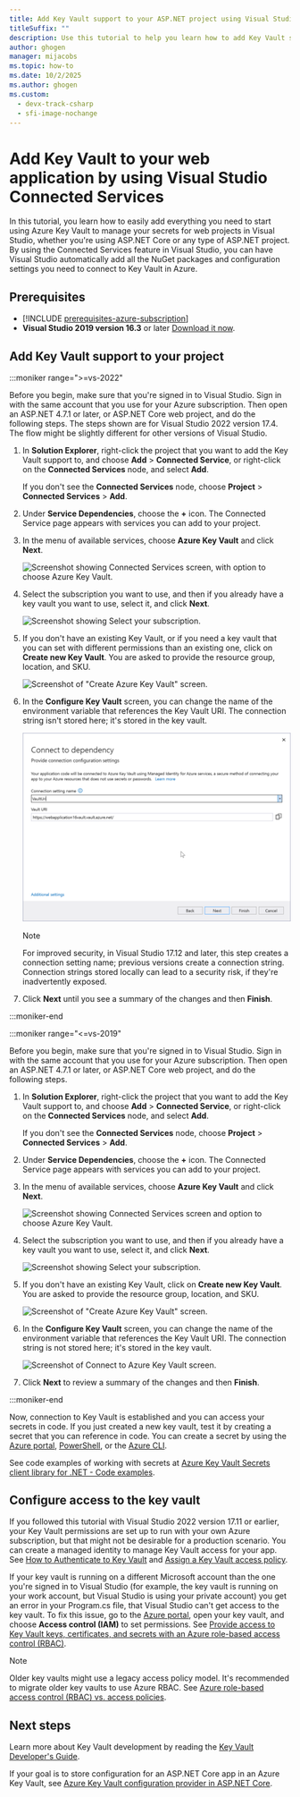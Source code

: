 ```yaml
---
title: Add Key Vault support to your ASP.NET project using Visual Studio
titleSuffix: ""
description: Use this tutorial to help you learn how to add Key Vault support to an ASP.NET or ASP.NET Core web application.
author: ghogen
manager: mijacobs
ms.topic: how-to
ms.date: 10/2/2025
ms.author: ghogen
ms.custom:
  - devx-track-csharp
  - sfi-image-nochange
---
```


# Add Key Vault to your web application by using Visual Studio Connected Services

In this tutorial, you learn how to easily add everything you need to start using Azure Key Vault to manage your secrets for web projects in Visual Studio, whether you're using ASP.NET Core or any type of ASP.NET project. By using the Connected Services feature in Visual Studio, you can have Visual Studio automatically add all the NuGet packages and configuration settings you need to connect to Key Vault in Azure.

## Prerequisites

- [!INCLUDE [prerequisites-azure-subscription](includes/prerequisites-azure-subscription.md)]
- **Visual Studio 2019 version 16.3** or later [Download it now](https://aka.ms/vsdownload?utm_source=mscom&utm_campaign=msdocs).

## Add Key Vault support to your project

:::moniker range=">=vs-2022"

Before you begin, make sure that you're signed in to Visual Studio. Sign in with the same account that you use for your Azure subscription. Then open an ASP.NET 4.7.1 or later, or ASP.NET Core web project, and do the following steps. The steps shown are for Visual Studio 2022 version 17.4. The flow might be slightly different for other versions of Visual Studio.

1. In **Solution Explorer**, right-click the project that you want to add the Key Vault support to, and choose **Add** > **Connected Service**, or right-click on the **Connected Services** node, and select **Add**.

   If you don't see the **Connected Services** node, choose **Project** > **Connected Services** > **Add**.

1. Under **Service Dependencies**, choose the **+** icon.
   The Connected Service page appears with services you can add to your project.
1. In the menu of available services, choose **Azure Key Vault** and click **Next**.

   ![Screenshot showing Connected Services screen, with option to choose Azure Key Vault.](./media/vs-key-vault-add-connected-service/key-vault-connected-service.png)

1. Select the subscription you want to use, and then if you already have a key vault you want to use, select it, and click **Next**.

   ![Screenshot showing Select your subscription.](./media/vs-key-vault-add-connected-service/key-vault-connected-service-select-vault.png)

1. If you don't have an existing Key Vault, or if you need a key vault that you can set with different permissions than an existing one, click on **Create new Key Vault**. You are asked to provide the resource group, location, and SKU.

   ![Screenshot of "Create Azure Key Vault" screen.](./media/vs-key-vault-add-connected-service/create-new-key-vault.png)

1. In the **Configure Key Vault** screen, you can change the name of the environment variable that references the Key Vault URI. The connection string isn't stored here; it's stored in the key vault.

   ![Screenshot of Connect to Azure Key Vault screen.](./media/vs-2022//connect-to-azure-key-vault-connection-setting.png)

   > [!NOTE]
   > For improved security, in Visual Studio 17.12 and later, this step creates a connection setting name; previous versions create a connection string. Connection strings stored locally can lead to a security risk, if they're inadvertently exposed.

1. Click **Next** until you see a summary of the changes and then **Finish**.

:::moniker-end

:::moniker range="<=vs-2019"

Before you begin, make sure that you're signed in to Visual Studio. Sign in with the same account that you use for your Azure subscription. Then open an ASP.NET 4.7.1 or later, or ASP.NET Core web project, and do the following steps.

1. In **Solution Explorer**, right-click the project that you want to add the Key Vault support to, and choose **Add** > **Connected Service**, or right-click on the **Connected Services** node, and select **Add**.

   If you don't see the **Connected Services** node, choose **Project** > **Connected Services** > **Add**.

1. Under **Service Dependencies**, choose the **+** icon.
   The Connected Service page appears with services you can add to your project.
1. In the menu of available services, choose **Azure Key Vault** and click **Next**.

   ![Screenshot showing Connected Services screen and option to choose Azure Key Vault.](./media/vs-key-vault-add-connected-service/key-vault-connected-service.png)

1. Select the subscription you want to use, and then if you already have a key vault you want to use, select it, and click **Next**.

   ![Screenshot showing Select your subscription.](./media/vs-key-vault-add-connected-service/key-vault-connected-service-select-vault.png)

1. If you don't have an existing Key Vault, click on **Create new Key Vault**. You are asked to provide the resource group, location, and SKU.

   ![Screenshot of "Create Azure Key Vault" screen.](./media/vs-key-vault-add-connected-service/create-new-key-vault.png)

1. In the **Configure Key Vault** screen, you can change the name of the environment variable that references the Key Vault URI. The connection string is not stored here; it's stored in the key vault.

   ![Screenshot of Connect to Azure Key Vault screen.](./media/vs-key-vault-add-connected-service/connect-to-azure-key-vault.png)

1. Click **Next** to review a summary of the changes and then **Finish**.

:::moniker-end

Now, connection to Key Vault is established and you can access your secrets in code. If you just created a new key vault, test it by creating a secret that you can reference in code. You can create a secret by using the [Azure portal](/azure/key-vault/secrets/quick-create-portal), [PowerShell](/azure/key-vault/secrets/quick-create-powershell), or the [Azure CLI](/azure/key-vault/secrets/quick-create-cli).

See code examples of working with secrets at [Azure Key Vault Secrets client library for .NET - Code examples](/azure/key-vault/secrets/quick-create-net?tabs=azure-cli#code-examples).

## Configure access to the key vault

If you followed this tutorial with Visual Studio 2022 version 17.11 or earlier, your Key Vault permissions are set up to run with your own Azure subscription, but that might not be desirable for a production scenario. You can create a managed identity to manage Key Vault access for your app. See [How to Authenticate to Key Vault](/azure/key-vault/general/authentication) and [Assign a Key Vault access policy](/azure/key-vault/general/assign-access-policy-portal).

If your key vault is running on a different Microsoft account than the one you're signed in to Visual Studio (for example, the key vault is running on your work account, but Visual Studio is using your private account) you get an error in your Program.cs file, that Visual Studio can't get access to the key vault. To fix this issue, go to the [Azure portal](https://portal.azure.com), open your key vault, and choose **Access control (IAM)** to set permissions. See [Provide access to Key Vault keys, certificates, and secrets with an Azure role-based access control (RBAC)](/azure/key-vault/general/rbac-guide?tabs=azure-cli).

> [!NOTE]
> Older key vaults might use a legacy access policy model. It's recommended to migrate older key vaults to use Azure RBAC. See [Azure role-based access control (RBAC) vs. access policies](/azure/key-vault/general/rbac-access-policy).

## Next steps

Learn more about Key Vault development by reading the [Key Vault Developer's Guide](/azure/key-vault/general/developers-guide).

If your goal is to store configuration for an ASP.NET Core app in an Azure Key Vault, see [Azure Key Vault configuration provider in ASP.NET Core](/aspnet/core/security/key-vault-configuration).
